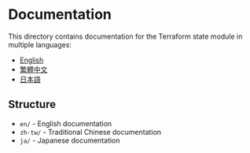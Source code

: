 # Documentation

This directory contains documentation for the Terraform state module in multiple languages:

- [English](en/README.md)
- [繁體中文](zh-tw/README.md)
- [日本語](ja/README.md)

## Structure

- `en/` - English documentation
- `zh-tw/` - Traditional Chinese documentation
- `ja/` - Japanese documentation 
